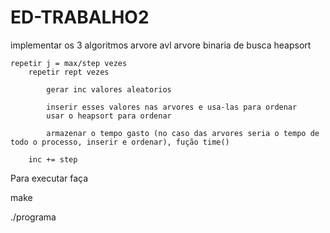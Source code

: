 # ED-TRABALHO2
implementar os 3 algoritmos
arvore avl
arvore binaria de busca
heapsort

    repetir j = max/step vezes
        repetir rept vezes

            gerar inc valores aleatorios

            inserir esses valores nas arvores e usa-las para ordenar
            usar o heapsort para ordenar

            armazenar o tempo gasto (no caso das arvores seria o tempo de todo o processo, inserir e ordenar), fução time()
    
        inc += step

Para executar faça

make

./programa
